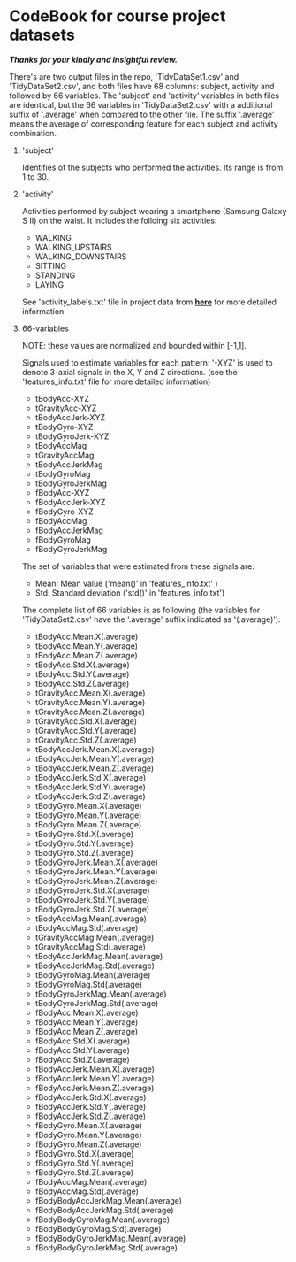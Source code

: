 CodeBook for course project datasets
===============
***Thanks for your kindly and insightful review.***

There's are two output files in the repo, 'TidyDataSet1.csv' and 'TidyDataSet2.csv', and both files have 68 columns: subject, activity and followed by 66 variables. The 'subject' and 'activity' variables in both files are identical, but the 66 variables in 'TidyDataSet2.csv' with a additional suffix of '.average' when compared to the other file. The suffix '.average' means the average of corresponding feature for each subject and activity combination.

1. 'subject'

    Identifies of the subjects who performed the activities. Its range is from 1 to 30.

2. 'activity'

    Activities performed by subject wearing a smartphone (Samsung Galaxy S II) on the waist. It includes the folloing six activities:

    - WALKING
    - WALKING_UPSTAIRS
    - WALKING_DOWNSTAIRS
    - SITTING
    - STANDING
    - LAYING
    
    See 'activity_labels.txt' file in project data from [**here**](https://d396qusza40orc.cloudfront.net/getdata%2Fprojectfiles%2FUCI%20HAR%20Dataset.zip) for more detailed information 

3. 66-variables

    NOTE: these values are normalized and bounded within [-1,1].

    Signals used to estimate variables for each pattern:  '-XYZ' is used to denote 3-axial signals in the X, Y and Z directions. (see the 'features_info.txt' file for more detailed information)

    - tBodyAcc-XYZ
    - tGravityAcc-XYZ
    - tBodyAccJerk-XYZ
    - tBodyGyro-XYZ
    - tBodyGyroJerk-XYZ
    - tBodyAccMag
    - tGravityAccMag
    - tBodyAccJerkMag
    - tBodyGyroMag
    - tBodyGyroJerkMag
    - fBodyAcc-XYZ
    - fBodyAccJerk-XYZ
    - fBodyGyro-XYZ
    - fBodyAccMag
    - fBodyAccJerkMag
    - fBodyGyroMag
    - fBodyGyroJerkMag

    The set of variables that were estimated from these signals are: 

    - Mean: Mean value ('mean()' in 'features_info.txt' )
    - Std: Standard deviation ('std()' in 'features_info.txt')

    The complete list of 66 variables is as following (the variables for 'TidyDataSet2.csv' have the '.average' suffix indicated as '(.average)'):

    - tBodyAcc.Mean.X(.average)
    - tBodyAcc.Mean.Y(.average)
    - tBodyAcc.Mean.Z(.average)
    - tBodyAcc.Std.X(.average)
    - tBodyAcc.Std.Y(.average)
    - tBodyAcc.Std.Z(.average)
    - tGravityAcc.Mean.X(.average)
    - tGravityAcc.Mean.Y(.average)
    - tGravityAcc.Mean.Z(.average)
    - tGravityAcc.Std.X(.average)
    - tGravityAcc.Std.Y(.average)
    - tGravityAcc.Std.Z(.average)
    - tBodyAccJerk.Mean.X(.average)
    - tBodyAccJerk.Mean.Y(.average)
    - tBodyAccJerk.Mean.Z(.average)
    - tBodyAccJerk.Std.X(.average)
    - tBodyAccJerk.Std.Y(.average)
    - tBodyAccJerk.Std.Z(.average)
    - tBodyGyro.Mean.X(.average)
    - tBodyGyro.Mean.Y(.average)
    - tBodyGyro.Mean.Z(.average)
    - tBodyGyro.Std.X(.average)
    - tBodyGyro.Std.Y(.average)
    - tBodyGyro.Std.Z(.average)
    - tBodyGyroJerk.Mean.X(.average)
    - tBodyGyroJerk.Mean.Y(.average)
    - tBodyGyroJerk.Mean.Z(.average)
    - tBodyGyroJerk.Std.X(.average)
    - tBodyGyroJerk.Std.Y(.average)
    - tBodyGyroJerk.Std.Z(.average)
    - tBodyAccMag.Mean(.average)
    - tBodyAccMag.Std(.average)
    - tGravityAccMag.Mean(.average)
    - tGravityAccMag.Std(.average)
    - tBodyAccJerkMag.Mean(.average)
    - tBodyAccJerkMag.Std(.average)
    - tBodyGyroMag.Mean(.average)
    - tBodyGyroMag.Std(.average)
    - tBodyGyroJerkMag.Mean(.average)
    - tBodyGyroJerkMag.Std(.average)
    - fBodyAcc.Mean.X(.average)
    - fBodyAcc.Mean.Y(.average)
    - fBodyAcc.Mean.Z(.average)
    - fBodyAcc.Std.X(.average)
    - fBodyAcc.Std.Y(.average)
    - fBodyAcc.Std.Z(.average)
    - fBodyAccJerk.Mean.X(.average)
    - fBodyAccJerk.Mean.Y(.average)
    - fBodyAccJerk.Mean.Z(.average)
    - fBodyAccJerk.Std.X(.average)
    - fBodyAccJerk.Std.Y(.average)
    - fBodyAccJerk.Std.Z(.average)
    - fBodyGyro.Mean.X(.average)
    - fBodyGyro.Mean.Y(.average)
    - fBodyGyro.Mean.Z(.average)
    - fBodyGyro.Std.X(.average)
    - fBodyGyro.Std.Y(.average)
    - fBodyGyro.Std.Z(.average)
    - fBodyAccMag.Mean(.average)
    - fBodyAccMag.Std(.average)
    - fBodyBodyAccJerkMag.Mean(.average)
    - fBodyBodyAccJerkMag.Std(.average)
    - fBodyBodyGyroMag.Mean(.average)
    - fBodyBodyGyroMag.Std(.average)
    - fBodyBodyGyroJerkMag.Mean(.average)
    - fBodyBodyGyroJerkMag.Std(.average)